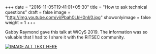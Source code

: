 +++
date = "2016-11-05T19:41:01+05:30"
title = "How to ask technical questions"
draft = false
image = "http://img.youtube.com/vi/Pbah0LkH0nI/0.jpg"
showonlyimage = false
weight = 1
+++

Gabby Raymond gave this talk at WiCyS 2019. The information was so valuable that I had to I share it with the RITSEC community. 


[![IMAGE ALT TEXT HERE](http://img.youtube.com/vi/Pbah0LkH0nI/0.jpg)](http://www.youtube.com/watch?v=Pbah0LkH0nI)